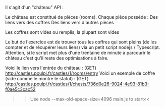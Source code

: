 Il s'agit d'un "château" API :

Le château est constitué de pièces (rooms).
Chaque pièce possède :
    Des liens vers des coffres
    Des liens vers d'autres pièces

Les coffres sont vides ou remplis, la plupart sont vides

Le but de l'exercice est de trouver tous les coffres qui sont pleins (de les compter et de récupérer leurs liens) via un petit script nodejs / Typescript. Attention, si le script met plus d'une trentaine de minute à parcourir le château c'est qu'il reste des optimisations à faire.

Voici le lien vers l'entrée du château : (GET) http://castles.poulpi.fr/castles/1/rooms/entry
Voici un exemple de coffre (vide comme le montre le statut) : (GET) http://castles.poulpi.fr/castles/1/chests/736d0e26-9024-4e93-81b3-f0ae5c3cac52


>>Use node --max-old-space-size=4096 main.js to start<<